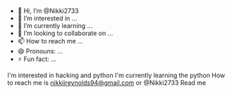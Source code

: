 - 👋 Hi, I’m @Nikki2733
- 👀 I’m interested in ...
- 🌱 I’m currently learning ...
- 💞️ I’m looking to collaborate on ...
- 📫 How to reach me ...
- 😄 Pronouns: ...
- ⚡ Fun fact: ...

<!---
Nikki2733/Nikki2733 is a ✨ special ✨ repository because its `README.md` (this file) appears on your GitHub profile.
You can click the Preview link to take a look at your changes.
--->
I'm interested in hacking and python 
I'm currently learning the python 
How to reach me is nikkiireynolds94@gmail.com
or @Nikki2733 Read me 
